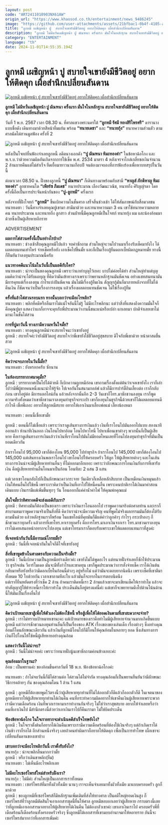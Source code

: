 ```yaml
---
layout: post
code: "ART2411010903NX61AW"
origin_url: "https://www.khaosod.co.th/entertainment/news_9486245"
image: "https://github.com/user-attachments/assets/21bfbac1-0b4f-4105-aff6-bc9aabf9cb9c"
title: "ลูกหมี เผชิญหน้า ปู  สบายใจเขายังมีชีวิตอยู่ อยากให้ติดคุก เผื่อสำนึกเปลี่ยนสันดาน"
description: "ลูกหมี ไม่มีหวั่นเผชิญหน้า ปู มัณฑนา ครั้งแรก มั่นใจในหลักฐาน สบายใจเขายังมีชีวิตอยู่ อยากให้ติดคุก เผื่อสำนึกเปลี่ยนสันดาน"
category: "ENTERTAINMENT"
language: "th"
date: 2024-11-01T14:55:35.194Z
---
```


# ลูกหมี เผชิญหน้า ปู  สบายใจเขายังมีชีวิตอยู่ อยากให้ติดคุก เผื่อสำนึกเปลี่ยนสันดาน

[![ลูกหมี เผชิญหน้า ปู  สบายใจเขายังมีชีวิตอยู่ อยากให้ติดคุก เผื่อสำนึกเปลี่ยนสันดาน](https://www.khaosod.co.th/wpapp/uploads/2024/11/lookmee_011167-1.jpg "ลูกหมี เผชิญหน้า ปู  สบายใจเขายังมีชีวิตอยู่ อยากให้ติดคุก เผื่อสำนึกเปลี่ยนสันดาน")](https://www.khaosod.co.th/wpapp/uploads/2024/11/lookmee_011167-1.jpg)

**ลูกหมี ไม่มีหวั่นเผชิญหน้า ปู มัณฑนา ครั้งแรก มั่นใจในหลักฐาน สบายใจเขายังมีชีวิตอยู่ อยากให้ติดคุก เผื่อสำนึกเปลี่ยนสันดาน**

วันที่ 1 พ.ย. 2567 เวลา 08.30 น. ที่ศาลแขวงพระนครใต้ **“ลูกหมี รัศมี ทองสิริไพรศรี”** ดารานางแบบชื่อดัง เดินทางมาด้วยสีหน้ายิ้มแย้ม พร้อม **“ทนายเดชา”** และ **“ทนายกุ้ง”** ทนายความส่วนตัว ตามศาลนัดไต่สวนมูลฟ้อง ครั้งที่ 2

![ลูกหมี เผชิญหน้า ปู สบายใจเขายังมีชีวิตอยู่ อยากให้ติดคุก เผื่อสำนึกเปลี่ยนสันดาน](https://www.khaosod.co.th/wpapp/uploads/2024/11/lookmee_011167-4.jpg)

หลังเป็นโจทก์ยื่นฟ้องจำเลยลูกหนี้ อดีตนางเอกดัง **“ปู มัณฑนา หิมะทองคำ”** ในข้อหาฉ้อโกง และ พ.ร.บ.ว่าด้วยความผิดอันเกิดจากการใช้เช็ค พ.ศ. 2534 มาตรา 4 หลังเจรจาไกล่เกลี่ยขอเงินจำนวน 2 ล้านบาทคืนแต่ไม่สำเร็จ ยืดเยื้อมายาวนานเกือบปี จนต้องมาจบลงที่การฟ้องร้องเพื่อหาบทสรุปในวันนี้

ต่อมาเวลา 08.50 น. ฝั่งของลูกหนี้ **“ปู มัณฑนา”** ก็เดินทางมาพร้อมกับสามี **“หาญส์ ภักดีหาญ หิมะทองคำ”** ลูกชายคนโต **“เพียร์ซ ภีมเดช”** ทนายประมาณ เลืองวัฒนะวณิช, ทนายกิ่ง ศิริญญ์รดา โดยครั้งนี้ถือเป็นการประจันหน้ากันของ **“ปู-ลูกหมี”** ครั้งแรก

หลังจากที่ฝั่งโจทก์ **“ลูกหมี”** ขึ้นเบิกความในชั้นศาล เสร็จสิ้นช่วงเช้า ได้ให้สัมภาษณ์กับสื่อมวลชน  
ทนายเดชา : วันนี้ทางจำเลยคุณปูเขามา สามีมาด้วย และทนายความมา 3 คน เขาใช้ทนายความหลายคน ทนายประมาณ และทนายกิ่ง ลูกสาว ส่วนฝ่ายนี้มีคุณลูกหมีเป็นโจทก์ ทนายกุ้ง ผม และน้องอ้อมมาด้วยซึ่งเป็นผู้เสียหายอีกราย

ADVERTISEMENT

**ผลการไต่สวนครั้งนี้เป็นอย่างไรบ้าง?**  
ทนายเดชา : ช่วงเช้าสืบคุณลูกหมีไปแล้ว จบคำซักถาม ส่วนใหญ่จะวนไปวนมาเรื่องรับเช็คมายังไง ได้ผลตอบแทนเท่าไหร่ จ่ายเช็คหรือยัง เอาเช็คไปขึ้นมั้ย และก็เป็นเรื่องกู้ยืมดอกเบี้ยผิดกฎหมายมั้ย ทางนี้ก็ยืนยันว่าลงทุนประมาณนี้ครับ

**แนวทางคดีแนวโน้มในวันนี้เป็นผลดีกับใคร?**  
ทนายเดชา : น่าจะเป็นของคุณลูกหมี เพราะว่าแกทำบุญไว้เยอะ บาปไม่ค่อยได้ทำ ส่วนใหญ่ทำแต่บุญ ผมคิดว่าน่าจะได้รับผลบุญ ที่คิดว่ามันเข้าทางเราเพราะว่าพยานหลักฐานมันชัดเจน อย่างแชทสนทนามันมีการคุยแต่เรื่องลงทุน กำไรแบ่งปันชัดเจน มันไม่มีเรื่องกู้ยืมเงิน สัญญากู้มันก็มาภายหลังจากที่ไม่ได้คืนเงิน ก็ชัดเจนว่าเป็นเรื่องการลงทุน แล้วเรื่องผลตอบแทนชัดเจน ไม่ใช่เรื่องกู้ยืม

**ครั้งที่แล้วไต่สวนรอบแรก ทางนั้นบอกว่าจะมีอะไรพลิก?**  
ทนายเดชา : พลิกที่คดีหรือลิ้นเราไม่แน่ใจอันนี้ไม่รู้ ไม่มีอะไรพลิกนะ แต่ว่าสิ่งที่แสดงถึงความมั่นใจก็คือคุณปูมา แสดงว่าแกก็อาจจะคุยกับพี่ประมาณว่างานนี้ชนะแน่หรือเปล่า แกเลยมา ปกติจำเลยเขาไม่มานะในชั้นไต่สวน

**การที่ปูมาวันนี้ ทางเรามีความหวั่นใจมั้ย?**  
ทนายเดชา : ทางคุณลูกหมีน่าจะสบายใจนะว่าเขายังอยู่  
ลูกหมี : สบายใจค่ะว่ายังมีชีวิตอยู่ สบายใจว่าพี่เขายังใช้ชีวิตอยู่สุขสบาย ดีใจกับพี่เขาด้วย หน้าตาสดชื่นสวย

![ลูกหมี เผชิญหน้า ปู สบายใจเขายังมีชีวิตอยู่ อยากให้ติดคุก เผื่อสำนึกเปลี่ยนสันดาน](https://www.khaosod.co.th/wpapp/uploads/2024/11/lookmee_011167-5.jpg)

**คิดว่าจะจบภายในวันนี้มั้ย?**  
ทนายเดชา : ยังหรอกครับ ซักนาน

**ในห้องบรรยากาศมาคุมั้ย?**  
ลูกหมี : บรรยากาศเป็นไปได้ด้วยดี ก็เบิกความลูกหมีก่อน เขาถามเรื่องตั้งแต่ต้นว่าเจอเขายังไง เราก็เล่าไปว่ามีพี่ผู้ชายคนหนึ่งแนะนำให้รู้จัก ไปเจอกันในสนามกอล์ฟ แล้วก็มีการปาร์ตี้กินเลี้ยงต่อ เราก็กลับก่อน เขาก็อยู่ต่อ มีการแลกไลน์กัน แล้วหลังจากนั้นอีก 2-3 วันเขาก็โทร.มาชักชวนลงทุน เราก็พูดความจริงทั้งหมดว่าเขาชักชวนเราลงทุนทำธุรกิจกระเป๋า เขาก็ลงทุนในธุรกิจนี้ด้วยเขาก็ได้ผลตอบแทนดีกำไรดี เชื่อพี่เถอะ อยากให้ลูกหมีสบาย อยากให้เอาเงินมาเลี้ยงพ่อแม่ เลี้ยงน้องหมา

ทนายเดชา : ตอนนี้เชื่อเขามั้ย

ลูกหมี : ตอนนี้ก็ไม่เชื่อแล้ว เพราะว่าเราดูเส้นทางการเงินแล้ว เงินที่เราโอนไปมันออกไปแบบ สองนาทีออกแล้ว ห้านาทีเงินออก เงินโอนไปหาอ้อม โอนไปหาโทนี่ ไปหาเพื่อนเขาต่างๆ พวกนั้นก็เป็นผู้เสียหาย คือเราดูเส้นทางการเงินแล้วว่าเงินที่เราโอนไปมันไม่มียอดไหนเลยที่โอนไปลงทุนทำธุรกิจที่มันเป็นยอดเดียวกัน

ถ้าเราโอนไป 95,000 เขาก็ต้องโอน 95,000 ไปทำธุรกิจ ถ้าเราโอนไป 145,000 เขาก็ต้องโอนไป 145,000 แต่เส้นทางเงินพอเราโอนไป เขาโอนไปให้ครอบครัว ให้ลูก ให้ผู้เสียหายต่างๆ และในเส้นทางการเงินน่าจะมีผู้เสียหายท่านอื่นๆ ที่ไม่ออกมาอีกเยอะ เพราะว่าลักษณะการโอนเงินกับการที่เขารับเงิน คือผู้เสียหายท่านอื่นโอนมาเป็นก้อน โอนทีละ 2 แสน 3 แสน

แต่เวลาเขาโอนกลับไปก็เป็นลักษณะดาวกระจาย วันเดียวก็เหลือหลักสิบบาท เป็นเหมือนเงินหมุนแล้วเงินให้คนอื่นไปใช้หนี้ เพราะเราคิดว่าเป็นเงินที่เอาไปใช้หนี้คนอื่น เพราะคนปกติเราได้เงินมาค่าสอนเดินแบบ เงินเรามีแต่เพิ่มขึ้นทุกๆ วัน โอนออกก็แค่ค่าน้ำค่าไฟ ให้คุณพ่อคุณแม่

**มั่นใจมั้ยว่าทิศทางคดีจะส่งผลดีกับเรา?**  
ลูกหมี : ทิศทางมันก็ต้องเป็นของเรา เพราะว่าเงินเราโอนออกไป เราพูดความจริงต่อศาลท่าน และเราก็สาบานตนเราพูดความจริงเป็นสิ่งที่ดี คิดว่าเราน่าจะมีความเจริญ คนที่พูดไม่จริงผลกรรมมันก็ต้องได้รับตามนั้นด้วย แล้วหลักฐานเราก็พร้อม ในแชทไลน์ที่คุยมันก็มีแต่คำว่าลูกค้าๆ กำไรๆ กระเป๋าลงๆ ก็ชักชวนเราทุกครั้ง แล้วการที่เขาโทร.หาเราทุกครั้ง คือการโทร.มาเอาเงินจากเรา โทร.มาชวนเราลงทุน เราไม่เคยเสนอหน้าอยากจะไปลงทุน แต่เขาโทรมาเราก็ตอบรับเพราะเขาให้ผลตอบแทนเราที่สูงค่ะ

**ที่เจอหน้ากันวันนี้มีอารมณ์โกรธมั้ย?**  
ลูกหมี : วันนี้ที่เจอหน้ากันในใจก็ดีใจที่เขายังอยู่

**สิ่งที่เขาพูดข้างในศาลตรงกับความเป็นจริงมั้ย?**  
ลูกหมี : วันนี้เบิกความเป็นลูกหมีอย่างเดียวค่ะ เขายังไม่ได้พูดอะไร แต่ทนายฝั่งจำเลยก็ซักไซ้ประมาณว่า ธุรกิจเช่น วีอาร์โมเดล มันจะมีทั้งกำไรและขาดทุน เขาก็พูดประมาณว่าการสั่งจ่ายเช็ค เราได้เงินต้นกลับมาหรือยังหรือว่ามีดอกเบี้ยในก้อนนี้ต่างๆ อยู่หรือไม่ แต่ว่ามันจะตอบยากนิดนึง เพราะเช็คที่เขาตีมาทั้งหมด 10 ใบด้วยกัน เวลาเขาถามทีละใบ แล้วมันก็จะยากในการตอบนิดนึง  
แต่เราก็ยืนหยัดตรงที่ว่าเช็ค 2 ล้าน ถ้าคนเราติดหนี้เรา 2 ล้านแล้วเขาจะมาเขียนเช็คให้เราทำไม แล้วจะทำสัญญากู้ใช้ชำระหนี้เราให้เราทำไม ประเด็นมันก็อยู่ตรงแค่นี้ค่ะ แต่เขาก็จะพยายามดึงไปด้านโน้นด้านนี้ให้มันเป็นเรื่องอื่นไป

![ลูกหมี เผชิญหน้า ปู สบายใจเขายังมีชีวิตอยู่ อยากให้ติดคุก เผื่อสำนึกเปลี่ยนสันดาน](https://www.khaosod.co.th/wpapp/uploads/2024/11/lookmee_011167-6.jpg)

**คิดว่าเป้าหมายเขาสู้เพื่อให้ตัวเองไม่ต้องใช้หนี้ หรือสู้เพื่อให้ได้ยอดเงินตามที่เขาสะดวกจะจ่าย?**  
ลูกหมี : เราไม่ทราบเป้าหมายเขานะคะ แต่เป้าหมายของเราคือทำไมมีผู้เสียหายจำนวนมากเกิดขึ้นแบบลูกหมี แต่ว่าการชักชวนลงทุนท่านอื่นก็เป็นเรื่องของ ATK เรื่องของของเล่นเด็ก เรื่องต่างๆ ซึ่งอย่างคุณอ้อมก็โดนลักษณะเดียวกัน แล้วเงินที่ลูกหมีโอนไปก็มีโอนให้คุณอ้อมในหลายๆ ยอด ซึ่งเส้นทางการเงินก็ไปโอนให้ใช้หนี้ผู้เสียหายอย่างคุณอ้อม

**แสดงว่าวันนี้ไม่น่าจบ?**  
ลูกหมี : วันนี้ไม่น่าจบค่ะ เพราะว่าทนายฝั่งนู้นเขาซักถามค่อนข้างเยอะค่ะ

**คุณอ้อมมาในฐานะ?**  
อ้อม : เป็นพยานค่ะ ของอ้อมขึ้นศาลวันที่ 18 พ.ย. ฟ้องข้อหาฉ้อโกงค่ะ

ทนายเดชา : ถ้าไม่จบวันนี้ก็มีไต่สวนต่อ ไต่สวนได้ไม่จำกัด ทางคุณอ้อมก็เป็นพยานยืนยันว่ามีลักษณะวิธีการคล้ายๆ กัน ของคุณอ้อมโดน 1 ล้าน 1 แสน

ลูกหมี : ลูกหมีก็ต้องขอพูดไว้ตรงนี้ว่าผู้เสียหายทุกท่านที่ไม่ได้ออกตัวก็ดีแล้วก็ออกตัวก็ดี ในเจตนาของลูกหมีอยากให้ผู้เสียหายทุกท่านได้เงินคืน คนที่กระทำความผิดอยากให้เขาคืนเงินผู้เสียหายเพราะพวกเรามีความเดือดร้อน เงินที่พวกเราหามาเราทำงานกันจริงๆ ไม่ใช่ว่าเราสุขสบาย อยากให้จำเลยหรือว่าคนที่เอาเงินไป มีสำนึกตรงนี้ด้วยว่าเอาเงินเราไปก็คืนเรามา ไม่ใช่บิดประเด็น

**ฟ้องข้อหาฉ้อโกง ในใจเราอยากจะดำเนินคดีสำเร็จโทษยังไง?**  
ลูกหมี : ในใจเราตั้งต้นก็อยากได้เงินคืนเพราะเรามีความเดือดร้อนที่ต้องใช้เงินจริงๆ แต่ถ้าเกิดเราได้เงินช้า เราก็รอได้ อีกส่วนหนึ่งจริงๆ เลยถ้าคนทำผิดเราก็อยากให้ติดคุก เพื่อเป็นการทำโทษ เผื่อเขาจะเปลี่ยนสันดานของเขาบ้าง

**เขาบอกว่าจะมีอะไรพลิกวันนี้ เราตั้งรับยังไง?**  
ทนายกุ้ง : น่าจะพลิกลิ้นมากกว่ามั้ย  
ลูกหมี : หรือว่าเดินขาพลิก(ยิ้ม)  
ทนายเดชา : ไม่เห็นมีอะไรพลิกเลย

**ไม่มีอะไรเซอร์ไพรส์ใหม่สำหรับฝั่งเรา?**  
ทนายกุ้ง : ไม่มีค่ะ ส่วนใหญ่เป็นเอกสารเราทั้งหมด  
ทนายเดชา : เซอร์ไพรส์ที่มาทั้งผัวทั้งเมีย นานๆ เราจะเห็นจำเลยมาทั้งผัวทั้งเมีย มาแบบครอบครัว ลูกก็มาด้วย  
ลูกหมี : ของลูกหมีที่เซอร์ไพรส์ก็มีหลักฐานเพิ่มเติมที่ส่งให้ทางศาล เป็นคดีใหญ่ยอดเงินสูง ก็เซอร์ไพรส์ที่ว่าลูกหมีตัดสินใจเอาเอกสารชุดนี้ยื่นให้ศาล ลูกหมีขอบอกเลยว่าผู้เสียหาย กราบตรงนี้เลยว่าที่ลูกหมีเอาเอกสารมาอยากให้ผู้เสียหายได้เงินคืน ไม่ต้องกลัวเขาค่ะ เขาเอาเงินเราไป ครอบครัวพี่ที่เดือดร้อนก็เดือดร้อนทั้งครอบครัวจริงๆ ซึ่งลูกหมีได้เอกสารที่เขามอบอำนาจมาให้หลายราย อันนี้จะเซอร์ไพรส์มากกว่าที่เอกสารเพิ่มค่ะ